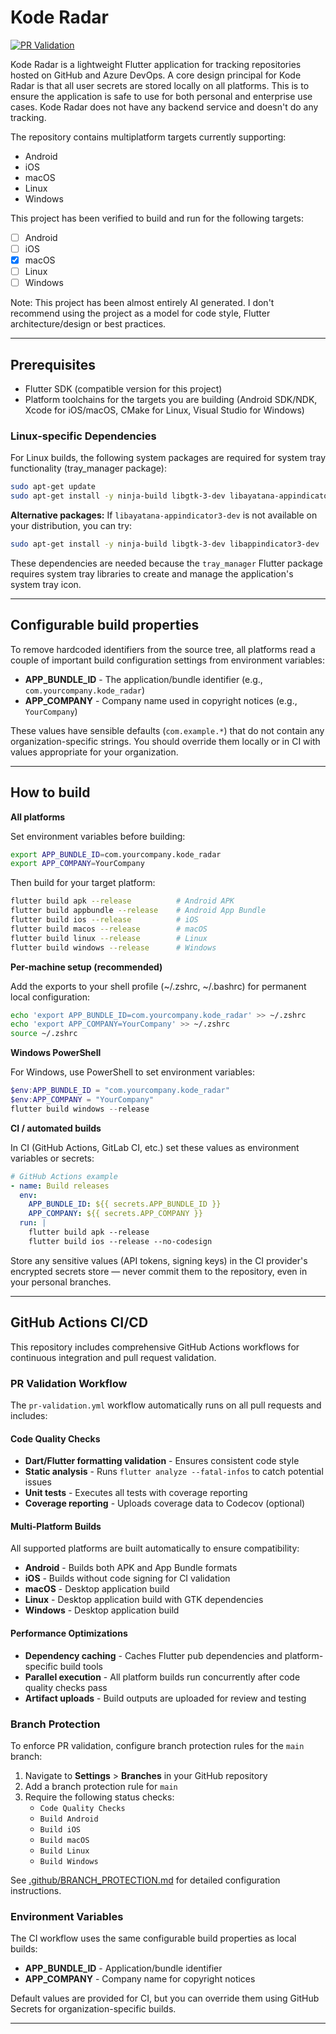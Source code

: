 # Kode Radar

[![PR Validation](https://github.com/kamilon/kode_radar/actions/workflows/pr-validation.yml/badge.svg)](https://github.com/kamilon/kode_radar/actions/workflows/pr-validation.yml)

Kode Radar is a lightweight Flutter application for tracking repositories hosted on GitHub and Azure DevOps. A core design principal for Kode Radar is that all user secrets are stored locally on all platforms. This is to ensure the application is safe to use for both personal and enterprise use cases. Kode Radar does not have any backend service and doesn't do any tracking.

The repository contains multiplatform targets currently supporting:

* Android
* iOS
* macOS
* Linux
* Windows

This project has been verified to build and run for the following targets:

- [ ] Android
- [ ] iOS
- [x] macOS
- [ ] Linux
- [ ] Windows

Note: This project has been almost entirely AI generated. I don't recommend using the project as a model for code style, Flutter architecture/design or best practices.

---

## Prerequisites

- Flutter SDK (compatible version for this project)
- Platform toolchains for the targets you are building (Android SDK/NDK, Xcode for iOS/macOS, CMake for Linux, Visual Studio for Windows)

### Linux-specific Dependencies

For Linux builds, the following system packages are required for system tray functionality (tray_manager package):

```bash
sudo apt-get update
sudo apt-get install -y ninja-build libgtk-3-dev libayatana-appindicator3-dev
```

**Alternative packages:** If `libayatana-appindicator3-dev` is not available on your distribution, you can try:
```bash
sudo apt-get install -y ninja-build libgtk-3-dev libappindicator3-dev
```

These dependencies are needed because the `tray_manager` Flutter package requires system tray libraries to create and manage the application's system tray icon.

---

## Configurable build properties

To remove hardcoded identifiers from the source tree, all platforms read a couple of important build configuration settings from environment variables:

- **APP_BUNDLE_ID** - The application/bundle identifier (e.g., `com.yourcompany.kode_radar`)
- **APP_COMPANY** - Company name used in copyright notices (e.g., `YourCompany`)

These values have sensible defaults (`com.example.*`) that do not contain any organization-specific strings. You should override them locally or in CI with values appropriate for your organization.

---

## How to build

**All platforms**

Set environment variables before building:

```bash
export APP_BUNDLE_ID=com.yourcompany.kode_radar
export APP_COMPANY=YourCompany
```

Then build for your target platform:

```bash
flutter build apk --release          # Android APK
flutter build appbundle --release    # Android App Bundle  
flutter build ios --release          # iOS
flutter build macos --release        # macOS
flutter build linux --release        # Linux
flutter build windows --release      # Windows
```

**Per-machine setup (recommended)**

Add the exports to your shell profile (~/.zshrc, ~/.bashrc) for permanent local configuration:

```bash
echo 'export APP_BUNDLE_ID=com.yourcompany.kode_radar' >> ~/.zshrc
echo 'export APP_COMPANY=YourCompany' >> ~/.zshrc
source ~/.zshrc
```

**Windows PowerShell**

For Windows, use PowerShell to set environment variables:

```powershell
$env:APP_BUNDLE_ID = "com.yourcompany.kode_radar"
$env:APP_COMPANY = "YourCompany"
flutter build windows --release
```

**CI / automated builds**

In CI (GitHub Actions, GitLab CI, etc.) set these values as environment variables or secrets:

```yaml
# GitHub Actions example
- name: Build releases
  env:
    APP_BUNDLE_ID: ${{ secrets.APP_BUNDLE_ID }}
    APP_COMPANY: ${{ secrets.APP_COMPANY }}
  run: |
    flutter build apk --release
    flutter build ios --release --no-codesign
```

Store any sensitive values (API tokens, signing keys) in the CI provider's encrypted secrets store — never commit them to the repository, even in your personal branches.

---

## GitHub Actions CI/CD

This repository includes comprehensive GitHub Actions workflows for continuous integration and pull request validation.

### PR Validation Workflow

The `pr-validation.yml` workflow automatically runs on all pull requests and includes:

#### Code Quality Checks
- **Dart/Flutter formatting validation** - Ensures consistent code style
- **Static analysis** - Runs `flutter analyze --fatal-infos` to catch potential issues
- **Unit tests** - Executes all tests with coverage reporting
- **Coverage reporting** - Uploads coverage data to Codecov (optional)

#### Multi-Platform Builds
All supported platforms are built automatically to ensure compatibility:

- **Android** - Builds both APK and App Bundle formats
- **iOS** - Builds without code signing for CI validation
- **macOS** - Desktop application build
- **Linux** - Desktop application build with GTK dependencies
- **Windows** - Desktop application build

#### Performance Optimizations
- **Dependency caching** - Caches Flutter pub dependencies and platform-specific build tools
- **Parallel execution** - All platform builds run concurrently after code quality checks pass
- **Artifact uploads** - Build outputs are uploaded for review and testing

### Branch Protection

To enforce PR validation, configure branch protection rules for the `main` branch:

1. Navigate to **Settings** > **Branches** in your GitHub repository
2. Add a branch protection rule for `main`
3. Require the following status checks:
   - `Code Quality Checks`
   - `Build Android`
   - `Build iOS`
   - `Build macOS`
   - `Build Linux`
   - `Build Windows`

See [.github/BRANCH_PROTECTION.md](.github/BRANCH_PROTECTION.md) for detailed configuration instructions.

### Environment Variables

The CI workflow uses the same configurable build properties as local builds:

- **APP_BUNDLE_ID** - Application/bundle identifier
- **APP_COMPANY** - Company name for copyright notices

Default values are provided for CI, but you can override them using GitHub Secrets for organization-specific builds.

---
